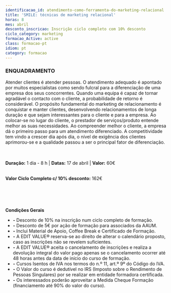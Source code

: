 ```yaml
---
identificacao_id: atendimento-como-ferramenta-do-marketing-relacional
title: 'SMILE: técnicas de marketing relacional'
horas: 8
mes: abril
desconto_inscricao: Inscrição ciclo completo com 10% desconto
ciclo_category: marketing
formacao_Active: active
class: formacao-pt
idiom: pt
category: formacao
---
```



### **ENQUADRAMENTO**
Atender clientes é atender pessoas. O atendimento adequado é apontado por muitos especialistas como sendo fulcral para a diferenciação de uma empresa dos seus concorrentes. Quando uma equipa é capaz de tornar agradável o contacto com o cliente, a probabilidade de retorno é considerável. O propósito fundamental do marketing de relacionamento é conquistar e manter clientes, desenvolvendo relacionamentos de longa duração e que sejam interessantes para o cliente e para a empresa. Ao colocar-se no lugar do cliente, o prestador de serviços/produto entende melhor as suas necessidades. Ao compreender melhor o cliente, a empresa dá o primeiro passo para um atendimento diferenciado. A competitividade tem vindo a crescer dia após dia, o nível de exigência dos clientes aprimorou-se e a qualidade passou a ser o principal fator de diferenciação.<br><br><br>

**Duração:** 1 dia - 8 h  \|  **Datas:** 17 de abril  \|  **Valor:** 60€<br><br> 

 

**Valor Ciclo Completo c/ 10% desconto:** 162€<br><br><br><br><br>

**Condições Gerais**

+ **\-** Desconto de 10% na inscrição num ciclo completo de formação.
+ **\-** Desconto de 5€ por ação de formação para associados da AAUM.
+ **\-** Inclui Material de Apoio, Coffee Break e Certificado de Formação.
+ **\-** A EDIT VALUE® reserva-se ao direito de alterar o calendário proposto, caso as inscrições não se revelem suficientes.
+ **\-** A EDIT VALUE® aceita o cancelamento de inscrições e realiza a devolução integral do valor pago apenas se o cancelamento ocorrer até 48 horas antes da data de início do curso de formação.
+ **\-** Cursos Isentos de IVA nos termos do n.º 11, art.º 9º do Código do IVA.
+ **\-** O Valor do curso é dedutível no IRS (Imposto sobre o Rendimento de Pessoas Singulares) por se realizar em entidade formadora certificada.
+ **\-** Os interessados poderão aproveitar a Medida Cheque Formação (financiamento até 90% do valor do curso).
